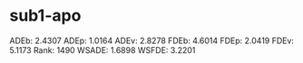 # sub1-apo

ADEb: 2.4307
ADEp: 1.0164
ADEv: 2.8278
FDEb: 4.6014
FDEp: 2.0419
FDEv: 5.1173
Rank: 1490
WSADE: 1.6898
WSFDE: 3.2201